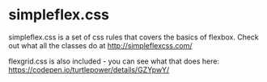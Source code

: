 # simpleflex.css
simpleflex.css is a set of css rules that covers the basics of flexbox. 
Check out what all the classes do at http://simpleflexcss.com/

flexgrid.css is also included - you can see what that does here: https://codepen.io/turtlepower/details/GZYpwY/
